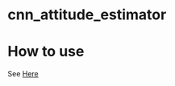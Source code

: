 # cnn_attitude_estimator

# How to use
See [Here](https://github.com/Hibiki1020/attitude_estimator_with_neural_network)